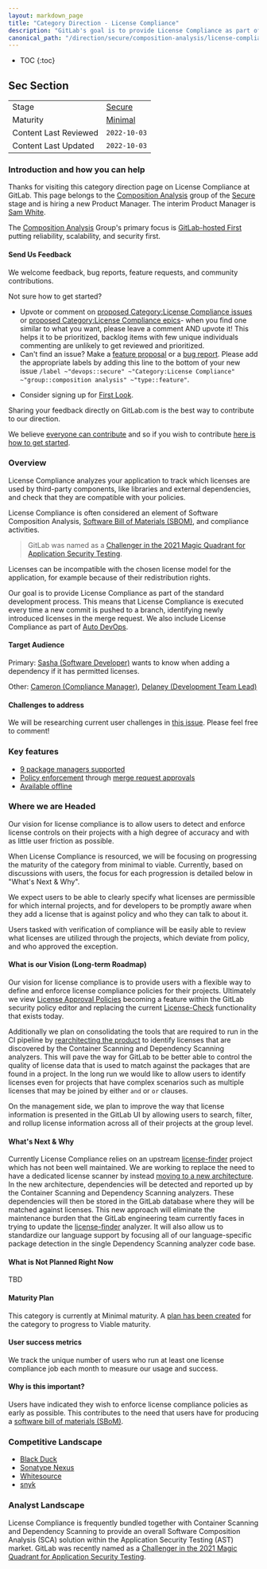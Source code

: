 ```yaml
---
layout: markdown_page
title: "Category Direction - License Compliance"
description: "GitLab's goal is to provide License Compliance as part of the standard development process. Learn more!"
canonical_path: "/direction/secure/composition-analysis/license-compliance/"
---
```


<!---  using https://gitlab.com/-/ide/project/gitlab-com/www-gitlab-com/edit/master/-/doc/templates/product/category_direction_template.html.md -->

- TOC
{:toc}

## Sec Section

| | |
| --- | --- |
| Stage | [Secure](/direction/secure/) |
| Maturity | [Minimal](/direction/maturity/) |
| Content Last Reviewed | `2022-10-03` |
| Content Last Updated  | `2022-10-03` |

### Introduction and how you can help
Thanks for visiting this category direction page on License Compliance at GitLab. This page belongs to the [Composition Analysis](/handbook/product/categories/#composition-analysis-group) group of the [Secure](/direction/secure/) stage and is hiring a new Product Manager. The interim Product Manager is [Sam White](https://gitlab.com/sam.white).

The [Composition Analysis](/handbook/product/categories/#composition-analysis-group) Group's primary focus is [GitLab-hosted First](https://about.gitlab.com/direction/#gitlab-hosted-first) putting reliability, scalability, and security first.

#### Send Us Feedback
We welcome feedback, bug reports, feature requests, and community contributions.

Not sure how to get started?

- Upvote or comment on [proposed Category:License Compliance issues](https://gitlab.com/groups/gitlab-org/-/issues?scope=all&utf8=%E2%9C%93&state=opened&label_name[]=Category%3ALicense%20Compliance) or [proposed Category:License Compliance epics](https://gitlab.com/groups/gitlab-org/-/epics?state=opened&page=1&sort=start_date_desc&label_name[]=Category:License+Compliance)- when you find one similar to what you want, please leave a comment AND upvote it! This helps it to be prioritized, backlog items with few unique individuals commenting are unlikely to get reviewed and prioritized.
- Can't find an issue? Make a [feature proposal](https://gitlab.com/gitlab-org/gitlab/-/issues/new?issuable_template=Feature%20proposal%20-%20detailed) or a [bug report](https://gitlab.com/gitlab-org/gitlab/-/issues/new?&issuable_template=Bug). Please add the appropriate labels by adding this line to the bottom of your new issue `/label ~"devops::secure" ~"Category:License Compliance" ~"group::composition analysis" ~"type::feature"`.
<!--- https://gitlab.com/gitlab-org/gitlab/issues/new?issue%5Bassignee_id%5D=&issue%5Bmilestone_id%5D=#) --->
- Consider signing up for [First Look](https://about.gitlab.com/community/gitlab-first-look/).

Sharing your feedback directly on GitLab.com is the best way to contribute to our direction.

We believe [everyone can contribute](https://about.gitlab.com/company/mission/#contribute-to-gitlab-application) and so if you wish to contribute [here is how to get started](https://about.gitlab.com/community/contribute/).

### Overview
<!-- A good description of what your category is today or in the near term. If there are
special considerations for your strategy or how you plan to prioritize, the
description is a great place to include it. Provide enough context that someone unfamiliar
with the details of the category can understand what is being discussed. -->

License Compliance analyzes your application to track which licenses are used by third-party components, like libraries and external dependencies, and check that they are compatible with your policies.

License Compliance is often considered an element of Software Composition Analysis, [Software Bill of Materials (SBOM)](https://gitlab.com/groups/gitlab-org/-/epics/858), and compliance activities.

> GitLab was named as a [Challenger in the 2021 Magic Quadrant for Application Security Testing](https://about.gitlab.com/analysts/gartner-ast21/).

Licenses can be incompatible with the chosen license model for the application, for example because of their redistribution rights.

Our goal is to provide License Compliance as part of the standard development process. This means that License Compliance is executed every time a new commit is pushed to a branch, identifying newly introduced licenses in the merge request. We also include License Compliance as part of [Auto DevOps](https://docs.gitlab.com/ee/topics/autodevops/).


#### Target Audience
<!--
List the personas (https://about.gitlab.com/handbook/marketing/strategic-marketing/roles-personas#user-personas) involved in this category.

Look for differences in user's goals or uses that would affect their use of the product. Separate users and customers into different types based on those differences that make a difference.
-->
Primary: [Sasha (Software Developer)](https://about.gitlab.com/handbook/product/personas/#sasha-software-developer) wants to know when adding a dependency if it has permitted licenses.

Other: [Cameron (Compliance Manager)](https://about.gitlab.com/handbook/product/personas/#cameron-compliance-manager), [Delaney (Development Team Lead)](https://about.gitlab.com/handbook/product/personas/#delaney-development-team-lead)

#### Challenges to address
<!--
- What needs, goals, or jobs to be done do the users have?
- How do users address these challenges today? What products or work-arounds are utilized?

Provide links to UX Research issues, which validate these problems exist.
-->
We will be researching current user challenges in [this issue](https://gitlab.com/gitlab-org/ux-research/-/issues/1061). Please feel free to comment!

### Key features

- [9 package managers supported](https://docs.gitlab.com/ee/user/compliance/license_compliance/#supported-languages-and-package-managers)
- [Policy enforcement](https://docs.gitlab.com/ee/user/compliance/license_compliance/#policies) through [merge request approvals](https://docs.gitlab.com/ee/user/compliance/license_compliance/#enabling-license-approvals-within-a-project)
- [Available offline](https://docs.gitlab.com/ee/user/compliance/license_compliance/#running-license-compliance-in-an-offline-environment)

### Where we are Headed

Our vision for license compliance is to allow users to detect and enforce license controls on their projects with a high degree of accuracy and with as little user friction as possible.

When License Compliance is resourced, we will be focusing on progressing the maturity of the category from minimal to viable. Currently, based on discussions with users, the focus for each progression is detailed below in "What's Next & Why".

We expect users to be able to clearly specify what licenses are permissible for which internal projects, and for developers to be promptly aware when they add a license that is against policy and who they can talk to about it.

Users tasked with verification of compliance will be easily able to review what licenses are utilized through the projects, which deviate from policy, and who approved the exception.

#### What is our Vision (Long-term Roadmap)

Our vision for license compliance is to provide users with a flexible way to define and enforce license compliance policies for their projects.  Ultimately we view [License Approval Policies](https://gitlab.com/groups/gitlab-org/-/epics/8092) becoming a feature within the GitLab security policy editor and replacing the current [License-Check](https://docs.gitlab.com/ee/user/compliance/license_compliance/#enabling-license-approvals-within-a-project) functionality that exists today.

Additionally we plan on consolidating the tools that are required to run in the CI pipeline by [rearchitecting the product](https://gitlab.com/groups/gitlab-org/-/epics/8072) to identify licenses that are discovered by the Container Scanning and Dependency Scanning analyzers.  This will pave the way for GitLab to be better able to control the quality of license data that is used to match against the packages that are found in a project.  In the long run we would like to allow users to identify licenses even for projects that have complex scenarios such as multiple licenses that may be joined by either `and` or `or` clauses.

On the management side, we plan to improve the way that license information is presented in the GitLab UI by allowing users to search, filter, and rollup license information across all of their projects at the group level.

#### What's Next & Why

Currently License Compliance relies on an upstream [license-finder](https://github.com/pivotal/LicenseFinder/) project which has not been well maintained.  We are working to replace the need to have a dedicated license scanner by instead [moving to a new architecture](https://gitlab.com/groups/gitlab-org/-/epics/8072).  In the new architecture, dependencies will be detected and reported up by the Container Scanning and Dependency Scanning analyzers.  These dependencies will then be stored in the GitLab database where they will be matched against licenses.  This new approach will eliminate the maintenance burden that the GitLab engineering team currently faces in trying to update the [license-finder](https://gitlab.com/gitlab-org/security-products/analyzers/license-finder) analyzer.  It will also allow us to standardize our language support by focusing all of our language-specific package detection in the single Dependency Scanning analyzer code base.

#### What is Not Planned Right Now
<!-- Often it's just as important to talk about what you're not doing as it is to
discuss what you are. This section should include items that people might hope or think
we are working on as part of the category, but aren't, and it should help them understand why that's the case.
Also, thinking through these items can often help you catch something that you should
in fact do. We should limit this to a few items that are at a high enough level so
someone with not a lot of detailed information about the product can understand.-- > ----->
TBD

#### Maturity Plan

<!-- It's important your users know where you're headed next. The maturity plan
section captures this by showing what's required to achieve the next level. The
section should follow this format:

This category is currently at the XXXX maturity level, and our next maturity target is YYYY (see our [definitions of maturity levels](https://about.gitlab.com/direction/maturity/)).

- Link to maturity epic if you are using one, otherwise list issues with maturity::YYYY labels) -->
This category is currently at Minimal maturity.  A [plan has been created](https://gitlab.com/groups/gitlab-org/-/epics/1662) for the category to progress to Viable maturity.

#### User success metrics
<!--
- What specific user behaviors are indicate that users are trying these features, and solving their problems?
- How will users discover these features?
-->
We track the unique number of users who run at least one license compliance job each month to measure our usage and success.

#### Why is this important?
<!--
- Why is GitLab building this feature?
- What impact will it have on the broader devops workflow?
- How confident are we? What is the effort?
-->
Users have indicated they wish to enforce license compliance policies as early as possible. This contributes to the need that users have for producing a [software bill of materials (SBoM)](https://gitlab.com/groups/gitlab-org/-/epics/858).

### Competitive Landscape
<!-- The top two or three competitors, and what the next one or two items we should
work on to displace the competitor at customers, ideally discovered through
[customer meetings](https://about.gitlab.com/handbook/product/product-processes/#customer-meetings). We’re not aiming for feature parity with competitors, and we’re not just looking at the features competitors talk
about, but we’re talking with customers about what they actually use, and
ultimately what they need.-->

- [Black Duck](https://www.blackducksoftware.com/solutions/open-source-license-compliance)
- [Sonatype Nexus](https://www.sonatype.com/nexus-auditor)
- [Whitesource](https://www.whitesourcesoftware.com/open-source-license-compliance/)
- [snyk](https://snyk.io/product/open-source-license-compliance/)

### Analyst Landscape
<!-- What analysts and/or thought leaders in the space talking about, what are one or two issues
that will help us stay relevant from their perspective.-->

License Compliance is frequently bundled together with Container Scanning and Dependency Scanning to provide an overall Software Composition Analysis (SCA) solution within the Application Security Testing (AST) market.  GitLab was recently named as a [Challenger in the 2021 Magic Quadrant for Application Security Testing](https://about.gitlab.com/analysts/gartner-ast21/).
